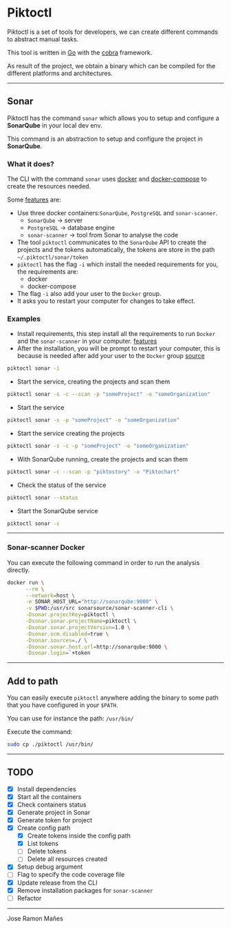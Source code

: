 # Piktoctl

Piktoctl is a set of tools for developers, we can create different commands to abstract manual tasks.

This tool is written in [Go](https://go.dev/) with the [cobra](https://github.com/spf13/cobra) framework.

As result of the project, we obtain a binary which can be compiled for the different platforms and architectures.

---

## Sonar

Piktoctl has the command `sonar` which allows you to setup and configure a **SonarQube** in your local dev env.

This command is an abstraction to setup and configure the project in **SonarQube**.

### What it does?

The CLI with the command `sonar` uses [docker](https://www.docker.com/) and [docker-compose](https://docs.docker.com/compose/) to create the resources needed.

Some [features](#features) are:

- Use three docker containers:`SonarQube`, `PostgreSQL` and `sonar-scanner`.
  - `SonarQube` -> server
  - `PostgreSQL` -> database engine
  - `sonar-scanner` -> tool from Sonar to analyse the code
- The tool `piktoctl` communicates to the `SonarQube` API to create the projects and the tokens automatically, the tokens are store in the path `~/.piktoctl/sonar/token`
- `piktoctl` has the flag `-i` which install the needed requirements for you, the requirements are:
  - docker
  - docker-compose
- The flag `-i` also add your user to the `Docker` group.
- It asks you to restart your computer for changes to take effect.

### Examples

- Install requirements, this step install all the requirements to run `Docker` and the `sonar-scanner` in your computer. [features](#features)
- After the installation, you will be prompt to restart your computer, this is because is needed after add your user to the `Docker` group [source](https://docs.docker.com/engine/install/linux-postinstall/)
```bash
piktoctl sonar -i
```

- Start the service, creating the projects and scan them
```bash
piktoctl sonar -s -c --scan -p "someProject" -o "someOrganization"
```

- Start the service
```bash
piktoctl sonar -s -p "someProject" -o "someOrganization"
```

- Start the service creating the projects
```bash
piktoctl sonar -s -c -p "someProject" -o "someOrganization"
```

- With SonarQube running, create the projects and scan them
```bash
piktoctl sonar -c --scan -p "piktostory" -o "Piktochart"
```

- Check the status of the service
```bash
piktoctl sonar --status 
```

- Start the SonarQube service
```bash
piktoctl sonar -s
```

---

### Sonar-scanner Docker


You can execute the following command in order to run the analysis directly.

```bash
docker run \
      --rm \
      --network=host \
      -e SONAR_HOST_URL="http://sonarqube:9000" \
      -v $PWD:/usr/src sonarsource/sonar-scanner-cli \
      -Dsonar.projectKey=piktoctl \
      -Dsonar.sonar.projectName=piktoctl \
      -Dsonar.sonar.projectVersion=1.0 \
      -Dsonar.scm.disabled=true \
      -Dsonar.sources=./ \
      -Dsonar.sonar.host.url=http://sonarqube:9000 \
      -Dsonar.login=`+token
```

---

## Add to path

You can easily execute `piktoctl` anywhere adding the binary to some path that you have configured in your `$PATH`.

You can use for instance the path:
`/usr/bin/`

Execute the command:
```bash
sudo cp ./piktoctl /usr/bin/
```

---

## TODO
- [x] Install dependencies
- [x] Start all the containers
- [x] Check containers status
- [x] Generate project in Sonar
- [x] Generate token for project
- [x] Create config path
  - [x] Create tokens inside the config path
  - [x] List tokens
  - [ ] Delete tokens
  - [ ] Delete all resources created
- [x] Setup debug argument
- [ ] Flag to specify the code coverage file
- [x] Update release from the CLI
- [x] Remove installation packages for `sonar-scanner`
- [ ] Refactor

---

Jose Ramon Mañes